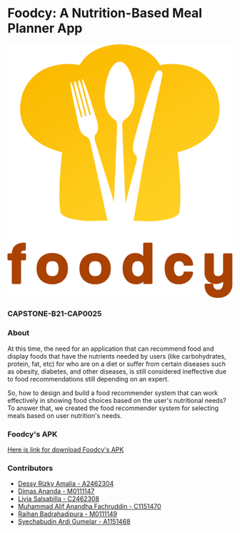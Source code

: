 # Foodcy: A Nutrition-Based Meal Planner App
![Foodcy's Logo](https://github.com/aliffachruddin/CAPSTONE-B21-CAP0025/blob/main/foodcy.png)
### CAPSTONE-B21-CAP0025

### About
At this time, the need for an application that can recommend food and display foods that have the nutrients needed by users (like carbohydrates, protein, fat, etc) for who are on a diet or suffer from certain diseases such as obesity, diabetes, and other diseases, is still considered ineffective due to food recommendations still depending on an expert.

So, how to design and build a food recommender system that can work effectively in showing food choices based on the user's nutritional needs? To answer that, we created the food recommender system for selecting meals based on user nutrition's needs.

### Foodcy's APK
[Here is link for download Foodcy's APK](https://drive.google.com/file/d/1DaLStVZ0vhab6h-khyv37c4IxAF_-dVH/view?usp=sharing "Click here!")

### Contributors
- [Dessy Rizky Amalia - A2462304](https://github.com/dessyrizkya)
- [Dimas Ananda - M0111147](https://github.com/dimasananda0501)
- [Livia Salsabilla - C2462308](https://github.com/liviabcde)
- [Muhammad Alif Anandha Fachruddin - C1151470](https://github.com/aliffachruddin)
- [Raihan Badrahadipura - M0111149](https://github.com/Badslam)
- [Syechabudin Ardi Gumelar - A1151468](https://github.com/SyechabudinArdiGumelar)
